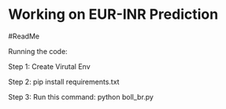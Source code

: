 
Working on EUR-INR Prediction
=======
#ReadMe

Running the code:

Step 1: Create Virutal Env

Step 2: pip install requirements.txt

Step 3: Run this command: python boll_br.py
